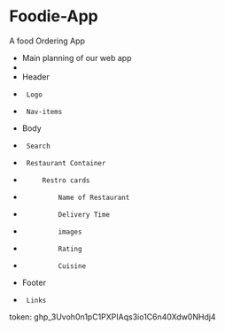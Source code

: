 # Foodie-App
A food Ordering App


 * Main planning of our web app
 * 
 * Header
 *      Logo
 *      Nav-items
 * Body
 *      Search
 *      Restaurant Container
 *          Restro cards
 *              Name of Restaurant
 *              Delivery Time
 *              images
 *              Rating
 *              Cuisine
 * Footer
 *      Links
  
 


token: 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
